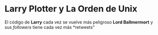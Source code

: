 # Larry Plotter y La Orden de Unix

El código de **Larry** cada vez se vuelve más peligroso
**Lord Ballmermort** y sus *followers* tiene cada vez más *retweets"
